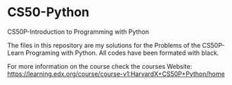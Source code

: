 # CS50-Python

CS50P-Introduction to Programming with Python

The files in this repository are my solutions for the Problems of the CS50P-Learn Programing with Python.
All codes have been formated with black.

For more information on the course check the courses Website: https://learning.edx.org/course/course-v1:HarvardX+CS50P+Python/home

